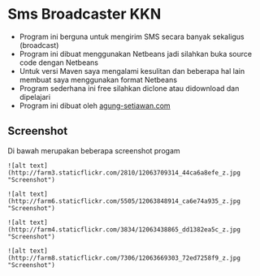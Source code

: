 Sms Broadcaster KKN
===================
- Program ini berguna untuk mengirim SMS secara banyak sekaligus (broadcast)
- Program ini dibuat menggunakan Netbeans jadi silahkan buka source code dengan Netbeans
- Untuk versi Maven saya mengalami kesulitan dan beberapa hal lain membuat saya menggunakan format Netbeans
- Program sederhana ini free silahkan diclone atau didownload dan dipelajari
- Program ini dibuat oleh [agung-setiawan.com](http://agung-setiawan.com "Agung Setiawan")

Screenshot
-------------------
Di bawah merupakan beberapa screenshot progam  
  
```
![alt text](http://farm3.staticflickr.com/2810/12063709314_44ca6a8efe_z.jpg "Screenshot")
```

```
![alt text](http://farm6.staticflickr.com/5505/12063848914_ca6e74a935_z.jpg "Screenshot")
```

```
![alt text](http://farm4.staticflickr.com/3834/12063438865_dd1382ea5c_z.jpg "Screenshot")
```

```
![alt text](http://farm8.staticflickr.com/7306/12063669303_72ed7258f9_z.jpg "Screenshot")
```